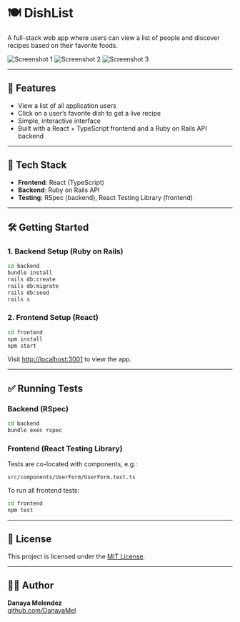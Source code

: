 # 🍽️ DishList

A full-stack web app where users can view a list of people and discover recipes based on their favorite foods.

![Screenshot 1](screenshots/screenshot1.png)
![Screenshot 2](screenshots/screenshot2.png)
![Screenshot 3](screenshots/screenshot3.png)

---

## 🚀 Features

- View a list of all application users
- Click on a user’s favorite dish to get a live recipe
- Simple, interactive interface
- Built with a React + TypeScript frontend and a Ruby on Rails API backend

---

## 🧰 Tech Stack

- **Frontend**: React (TypeScript)
- **Backend**: Ruby on Rails API
- **Testing**: RSpec (backend), React Testing Library (frontend)

---

## 🛠️ Getting Started

### 1. Backend Setup (Ruby on Rails)

```bash
cd backend
bundle install
rails db:create
rails db:migrate
rails db:seed
rails s
```

### 2. Frontend Setup (React)

```bash
cd frontend
npm install
npm start
```

Visit [http://localhost:3001](http://localhost:3001) to view the app.

---

## ✅ Running Tests

### Backend (RSpec)

```bash
cd backend
bundle exec rspec
```

### Frontend (React Testing Library)

Tests are co-located with components, e.g.:
```
src/components/UserForm/UserForm.test.ts
```

To run all frontend tests:

```bash
cd frontend
npm test
```

---

## 🧾 License

This project is licensed under the [MIT License](LICENSE).

---

## 🙋‍♀️ Author

**Danaya Melendez**  
[github.com/DanayaMel](https://github.com/DanayaMel)
